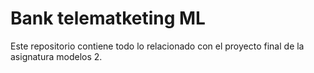 # Bank telematketing ML

Este repositorio contiene todo lo relacionado con el proyecto final de la asignatura modelos 2.
